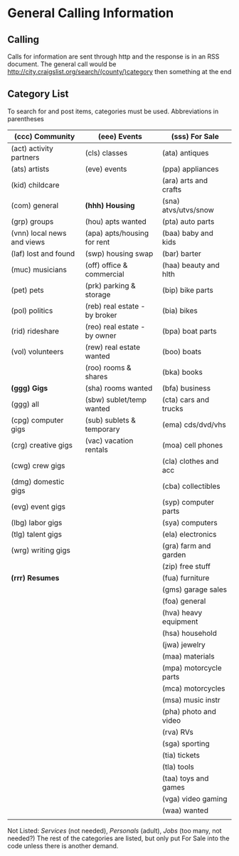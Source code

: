 # General Calling Information

## Calling

Calls for information are sent through http and the response is in an RSS document.
The general call would be http://city.craigslist.org/search/(county/)category then something at the end

## Category List

To search for and post items, categories must be used.
Abbreviations in parentheses

| (ccc) Community				| (eee) Events					| (sss) For Sale				|
| ----------------------------- | ----------------------------- | ----------------------------- |
| (act) activity partners		| (cls) classes					| (ata) antiques				| 
| (ats) artists					| (eve) events					| (ppa) appliances				| 
| (kid) childcare				|								| (ara) arts and crafts			| 
| (com) general					| **(hhh) Housing** 			| (sna) atvs/utvs/snow			| 
| (grp) groups					| (hou) apts wanted				| (pta) auto parts				| 
| (vnn) local news and views	| (apa) apts/housing for rent	| (baa) baby and kids			| 
| (laf) lost and found			| (swp) housing swap			| (bar) barter					| 
| (muc) musicians				| (off) office & commercial		| (haa) beauty and hlth			| 
| (pet) pets					| (prk) parking & storage		| (bip) bike parts				| 
| (pol) politics				| (reb) real estate - by broker	| (bia) bikes					| 
| (rid) rideshare				| (reo) real estate - by owner	| (bpa) boat parts				| 
| (vol) volunteers				| (rew) real estate wanted		| (boo) boats					| 
|								| (roo) rooms & shares			| (bka) books					|
| **(ggg) Gigs**				| (sha) rooms wanted			| (bfa) business				| 
| (ggg) all						| (sbw) sublet/temp wanted		| (cta) cars and trucks			| 
| (cpg) computer gigs			| (sub) sublets & temporary		| (ema) cds/dvd/vhs				| 
| (crg) creative gigs			| (vac) vacation rentals		| (moa) cell phones				| 
| (cwg) crew gigs				|								| (cla) clothes and acc			| 
| (dmg) domestic gigs			|								| (cba) collectibles			| 
| (evg) event gigs				|								| (syp) computer parts			| 
| (lbg) labor gigs				|								| (sya) computers				| 
| (tlg) talent gigs				|								| (ela) electronics				| 
| (wrg) writing gigs			|								| (gra) farm and garden			| 
|								|								| (zip) free stuff				| 
| **(rrr) Resumes**				|								| (fua) furniture				| 
|								|								| (gms) garage sales			| 
|								|								| (foa) general					| 
|								|								| (hva) heavy equipment			| 
|								|								| (hsa) household				| 
|								|								| (jwa) jewelry					| 
|								|								| (maa) materials				| 
|								|								| (mpa) motorcycle parts		| 
|								|								| (mca) motorcycles				| 
|								|								| (msa) music instr				| 
|								|								| (pha) photo and video			| 
|								|								| (rva) RVs						| 
|								|								| (sga) sporting				| 
|								|								| (tia) tickets					| 
|								|								| (tla) tools					| 
|								|								| (taa) toys and games			| 
|								|								| (vga) video gaming			| 
|								|								| (waa) wanted					| 
|								|								|  								|
Not Listed: *Services* (not needed), *Personals* (adult), *Jobs* (too many, not needed?)
The rest of the categories are listed, but only put For Sale into the code unless there is another demand.




